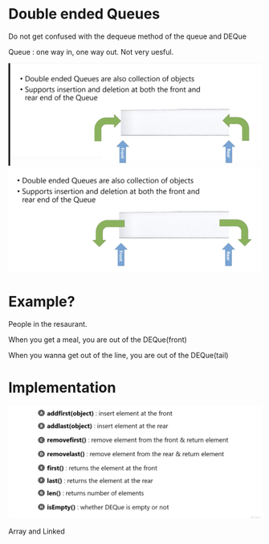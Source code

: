 # Double ended Queues

Do not get confused with the dequeue method of the queue and DEQue

Queue : one way in, one way out. Not very uesful.

<img src='../assets/143_1.png'></img>
<img src='../assets/143_2.png'></img>

# Example?

People in the resaurant.

When you get a meal, you are out of the DEQue(front)

When you wanna get out of the line, you are out of the DEQue(tail)

# Implementation

<img src='../assets/143_3.png'></img>

Array and Linked
